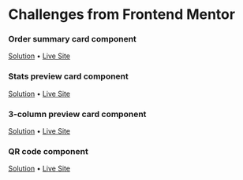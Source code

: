 # Challenges from Frontend Mentor

### Order summary card component

[Solution](https://github.com/coinfilip/frontend-mentor/tree/main/order-summary-component-main) &bull; [Live Site](https://coinfilip.github.io/frontend-mentor/order-summary-component-main/)

### Stats preview card component

[Solution](https://github.com/coinfilip/frontend-mentor/tree/main/stats-preview-card-component-main) &bull; [Live Site](https://coinfilip.github.io/frontend-mentor/stats-preview-card-component-main/)

### 3-column preview card component

[Solution](https://github.com/coinfilip/frontend-mentor/tree/main/3-column-preview-card-component-main) &bull; [Live Site](https://coinfilip.github.io/frontend-mentor/3-column-preview-card-component-main/)

### QR code component

[Solution](https://github.com/coinfilip/frontend-mentor/tree/main/qr-code-component-main) &bull; [Live Site](https://coinfilip.github.io/frontend-mentor/qr-code-component-main/)